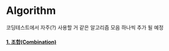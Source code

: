 # Algorithm



코딩테스트에서 자주(?) 사용할 거 같은 알고리즘 모음
하나씩 추가 될 예정 



#### [1. 조합(Combination)](https://github.com/bosuksh/algo/blob/master/combination.md)

